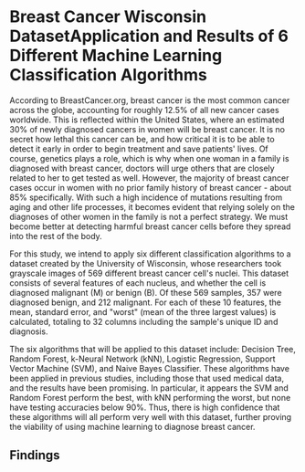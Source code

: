 # Breast Cancer Wisconsin DatasetApplication and Results of 6 Different Machine Learning Classification Algorithms
According to BreastCancer.org, breast cancer is the most common cancer across the globe, accounting for roughly 12.5% of all new cancer cases worldwide. This is reflected within the United States, where an estimated 30% of newly diagnosed cancers in women will be breast cancer. It is no secret how lethal this cancer can be, and how critical it is to be able to detect it early in order to begin treatment and save patients' lives. Of course, genetics plays a role, which is why when one woman in a family is diagnosed with breast cancer, doctors will urge others that are closely related to her to get tested as well. However, the majority of breast cancer cases occur in women with no prior family history of breast cancer - about 85% specifically. With such a high incidence of mutations resulting from aging and other life processes, it becomes evident that relying solely on the diagnoses of other women in the family is not a perfect strategy. We must become better at detecting harmful breast cancer cells before they spread into the rest of the body.

For this study, we intend to apply six different classification algorithms to a dataset created by the University of Wisconsin, whose researchers took grayscale images of 569 different breast cancer cell's nuclei. This dataset consists of several features of each nucleus, and whether the cell is diagnosed malignant (M) or benign (B). Of these 569 samples, 357 were diagnosed benign, and 212 malignant. For each of these 10 features, the mean, standard error, and "worst" (mean of the three largest values) is calculated, totaling to 32 columns including the sample's unique ID and diagnosis. 

The six algorithms that will be applied to this dataset include: Decision Tree, Random Forest, k-Neural Network (kNN), Logistic Regression, Support Vector Machine (SVM), and Naive Bayes Classifier. These algorithms have been applied in previous studies, including those that used medical data, and the results have been promising. In particular, it appears the SVM and Random Forest perform the best, with kNN performing the worst, but none have testing accuracies below 90\%. Thus, there is high confidence that these algorithms will all perform very well with this dataset, further proving the viability of using machine learning to diagnose breast cancer.

## Findings

